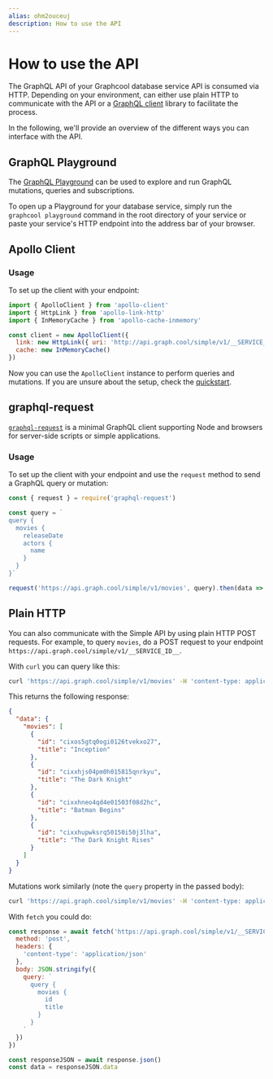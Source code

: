 ```yaml
---
alias: ohm2ouceuj
description: How to use the API
---
```


# How to use the API

The GraphQL API of your Graphcool database service API is consumed via HTTP. Depending on your environment, can either use plain HTTP to communicate with the API or a [GraphQL client](!alias-chig6ahxeo) library to facilitate the process.

In the following, we'll provide an overview of the different ways you can interface with the API.

## GraphQL Playground

The [GraphQL Playground](https://github.com/graphcool/graphql-playground) can be used to explore and run GraphQL mutations, queries and subscriptions.

To open up a Playground for your database service, simply run the `graphcool playground` command in the root directory of your service or paste your service's HTTP endpoint into the address bar of your browser.

## Apollo Client

### Usage

To set up the client with your endpoint:

```javascript
import { ApolloClient } from 'apollo-client'
import { HttpLink } from 'apollo-link-http'
import { InMemoryCache } from 'apollo-cache-inmemory'

const client = new ApolloClient({
  link: new HttpLink({ uri: 'http://api.graph.cool/simple/v1/__SERVICE_ID__' }),
  cache: new InMemoryCache()
})
```

Now you can use the `ApolloClient` instance to perform queries and mutations. If you are unsure about the setup, check the [quickstart](https://www.graph.cool/docs/quickstart/).

## graphql-request

[`graphql-request`](https://github.com/graphcool/graphql-request) is a minimal GraphQL client supporting Node and browsers for server-side scripts or simple applications.

### Usage

To set up the client with your endpoint and use the `request` method to send a GraphQL query or mutation:

```javascript
const { request } = require('graphql-request')

const query = `
query {
  movies {
    releaseDate
    actors {
      name
    }
  }
}`

request('https://api.graph.cool/simple/v1/movies', query).then(data => console.log(data))
```

## Plain HTTP

You can also communicate with the Simple API by using plain HTTP POST requests. For example, to query `movies`, do a POST request to your endpoint `https://api.graph.cool/simple/v1/__SERVICE_ID__`.

With `curl` you can query like this:

```bash
curl 'https://api.graph.cool/simple/v1/movies' -H 'content-type: application/json' --data-binary '{"query":"query {movies {id title}}"}' --compressed
```

This returns the following response:

```json
{
  "data": {
    "movies": [
      {
        "id": "cixos5gtq0ogi0126tvekxo27",
        "title": "Inception"
      },
      {
        "id": "cixxhjs04pm0h015815qnrkyu",
        "title": "The Dark Knight"
      },
      {
        "id": "cixxhneo4qd4e01503f08d2hc",
        "title": "Batman Begins"
      },
      {
        "id": "cixxhupwksrq50150i50j3lha",
        "title": "The Dark Knight Rises"
      }
    ]
  }
}
```

Mutations work similarly (note the `query` property in the passed body):

```bash
curl 'https://api.graph.cool/simple/v1/movies' -H 'content-type: application/json' --data-binary '{"query":"mutation {createMovie(releaseDate: \"2016-11-18\" title: \"Moonlight\") {id}}"}' --compressed
```

With `fetch` you could do:

```javascript
const response = await fetch('https://api.graph.cool/simple/v1/__SERVICE_ID__', {
  method: 'post',
  headers: {
    'content-type': 'application/json'
  },
  body: JSON.stringify({
    query: `
      query {
        movies {
          id
          title
        }
      }
    `
  })
})

const responseJSON = await response.json()
const data = responseJSON.data
```
